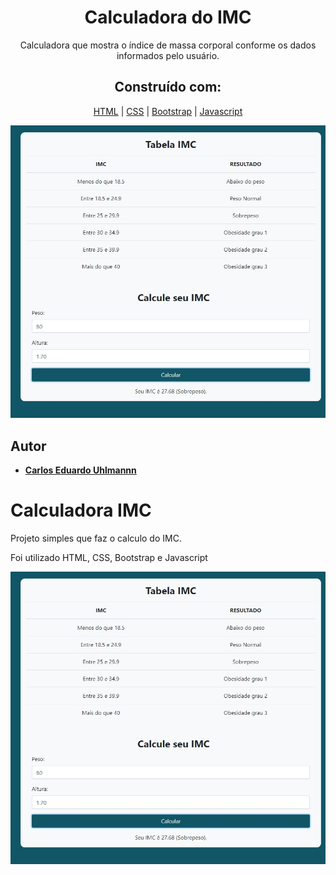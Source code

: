 <h1 align="center">
  Calculadora do IMC
</h1>

<p align="center">
  Calculadora que mostra o índice de massa corporal conforme os dados informados pelo usuário. 
</p>

<h2 align="center">
 Construído com:   
</h2>
 
<div align="center">
  
[HTML](https://www.w3schools.com/html/default.asp) | [CSS](https://www.w3schools.com/css/) | [Bootstrap](https://getbootstrap.com/) | [Javascript](https://developer.mozilla.org/pt-BR/docs/Aprender/Getting_started_with_the_web/JavaScript_basico)
  
</div>
 
 <p align="center">
  <img alt="Gerador de loterias" src="https://github.com/carlosuhlmann/calculadora_imc/blob/master/calc.jpg">
 </p>
 
 ## Autor

* **[Carlos Eduardo Uhlmannn](https://github.com/carlosuhlmann)**




















# Calculadora IMC

Projeto simples que faz o calculo do IMC.

Foi utilizado HTML, CSS, Bootstrap e Javascript

![](https://github.com/carlosuhlmann/calculadora_imc/blob/master/calc.jpg)
